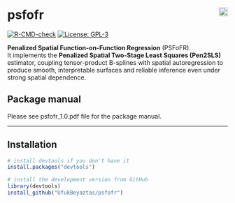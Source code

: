 # psfofr <img src="https://img.shields.io/badge/R-%3E=3.5.0-1f425f.svg" alt="R (>= 3.5.0)" align="right" height="20"/>

[![R-CMD-check](https://github.com/UfukBeyaztas/psfofr/actions/workflows/R-CMD-check.yaml/badge.svg)](https://github.com/UfukBeyaztas/psfofr/actions/workflows/R-CMD-check.yaml)
[![License: GPL-3](https://img.shields.io/badge/License-GPL--3-blue.svg)](LICENSE)

**Penalized Spatial Function-on-Function Regression** (PSFoFR).  
It implements the **Penalized Spatial Two-Stage Least Squares (Pen2SLS)** estimator, coupling tensor-product B-splines with spatial autoregression to produce smooth, interpretable surfaces and reliable inference even under strong spatial dependence.

## Package manual
Please see psfofr_1.0.pdf file for the package manual.

---

## Installation

```r
# install devtools if you don't have it
install.packages("devtools")

# install the development version from GitHub
library(devtools)
install_github("UfukBeyaztas/psfofr")



